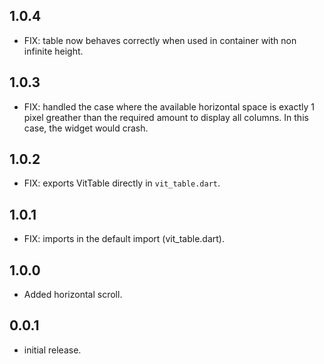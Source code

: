 ## 1.0.4

* FIX: table now behaves correctly when used in container with non infinite
height.

## 1.0.3

* FIX: handled the case where the available horizontal space is exactly 1
pixel greather than the required amount to display all columns. In this case,
the widget would crash.

## 1.0.2

* FIX: exports VitTable directly in `vit_table.dart`.

## 1.0.1

* FIX: imports in the default import (vit_table.dart).

## 1.0.0

* Added horizontal scroll.

## 0.0.1

* initial release.
